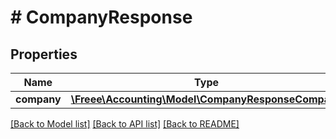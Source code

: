 # # CompanyResponse

## Properties

Name | Type | Description | Notes
------------ | ------------- | ------------- | -------------
**company** | [**\Freee\Accounting\Model\CompanyResponseCompany**](CompanyResponseCompany.md) |  |

[[Back to Model list]](../../README.md#models) [[Back to API list]](../../README.md#endpoints) [[Back to README]](../../README.md)

